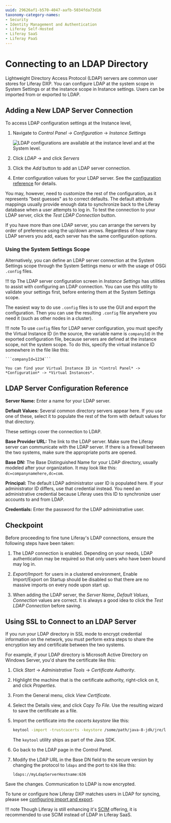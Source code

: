```yaml
---
uuid: 29626af1-b570-4047-aafb-5034fda73d16
taxonomy-category-names:
- Security
- Identity Management and Authentication
- Liferay Self-Hosted
- Liferay SaaS
- Liferay PaaS
---
```


# Connecting to an LDAP Directory

Lightweight Directory Access Protocol (LDAP) servers are common user stores for Liferay DXP. You can configure LDAP at the system scope in System Settings or at the instance scope in Instance settings. Users can be imported from or exported to LDAP.

## Adding a New LDAP Server Connection

To access LDAP configuration settings at the Instance level,

1. Navigate to *Control Panel &rarr; Configuration* &rarr; *Instance Settings*

   ![LDAP configurations are available at the instance level and at the System level.](./connecting-to-an-ldap-directory/images/01.png)

1. Click *LDAP* &rarr; and click *Servers*
1. Click the *Add* button to add an LDAP server connection.
1. Enter configuration values for your LDAP server. See the [configuration reference](#ldap-server-configuration-reference) for details.

You may, however, need to customize the rest of the configuration, as it represents "best guesses" as to correct defaults. The default attribute mappings usually provide enough data to synchronize back to the Liferay database when a user attempts to log in. To test the connection to your LDAP server, click the *Test LDAP Connection* button.

If you have more than one LDAP server, you can arrange the servers by order of preference using the up/down arrows. Regardless of how many LDAP servers you add, each server has the same configuration options.

### Using the System Settings Scope

Alternatively, you can define an LDAP server connection at the System Settings scope through the System Settings menu or with the usage of OSGi `.config` files.

!!! tip
    The LDAP server configuration screen in *Instance Settings* has utilities to assist with configuring an LDAP connection. You can use this utility to validate your settings first, before entering them at the System Settings scope.


The easiest way to do use `.config` files is to use the GUI and export the configuration. Then you can use the resulting `.config` file anywhere you need it (such as other nodes in a cluster).

!!! note
    To use `config` files for LDAP server configuration, you must specify the Virtual Instance ID (in the source, the variable name is `companyId`) in the exported configuration file, because servers are defined at the instance scope, not the system scope. To do this, specify the virtual instance ID somewhere in the file like this:

    ```companyId=1234```

    You can find your Virtual Instance ID in *Control Panel* -> *Configuration* -> *Virtual Instances*.

## LDAP Server Configuration Reference

**Server Name:** Enter a name for your LDAP server.

**Default Values:** Several common directory servers appear here. If you use one of these, select it to populate the rest of the form with default values for that directory.

These settings cover the connection to LDAP.

**Base Provider URL:** The link to the LDAP server. Make sure the Liferay server can communicate with the LDAP server. If there is a firewall between the two systems, make sure the appropriate ports are opened.

**Base DN:** The Base Distinguished Name for your LDAP directory, usually modeled after your organization. It may look like this: `dc=companynamehere,dc=com`.

**Principal:** The default LDAP administrator user ID is populated here. If your administrator ID differs, use that credential instead. You need an administrative credential because Liferay uses this ID to synchronize user accounts to and from LDAP.

**Credentials:** Enter the password for the LDAP administrative user.

## Checkpoint

Before proceeding to fine tune Liferay's LDAP connections, ensure the following steps have been taken:

1. The LDAP connection is enabled. Depending on your needs, LDAP authentication may be required so that only users who have been bound may log in.

1. *Export/Import*: for users in a clustered environment, Enable Import/Export on Startup should be disabled so that there are no massive imports on every node upon start up.

1. When adding the LDAP server, the *Server Name*, *Default Values*, *Connection* values are correct. It is always a good idea to click the *Test LDAP Connection* before saving.

## Using SSL to Connect to an LDAP Server

If you run your LDAP directory in SSL mode to encrypt credential information on the network, you must perform extra steps to share the encryption key and certificate between the two systems.

For example, if your LDAP directory is Microsoft Active Directory on Windows Server, you'd share the certificate like this:

1. Click *Start* &rarr; *Administrative Tools* &rarr; *Certificate Authority*.

1. Highlight the machine that is the certificate authority, right-click on it, and click *Properties*.

1. From the General menu, click *View Certificate*.

1. Select the Details view, and click *Copy To File*. Use the resulting wizard to save the certificate as a file.

1. Import the certificate into the *cacerts keystore* like this:

   ```bash
   keytool -import -trustcacerts -keystore /some/path/java-8-jdk/jre/lib/security/cacerts -storepass changeit -noprompt -alias MyRootCA -file /some/path/MyRootCA.cer
   ```

   The `keytool` utility ships as part of the Java SDK.

1. Go back to the LDAP page in the Control Panel.

1. Modify the LDAP URL in the Base DN field to the secure version by changing the protocol to `ldaps` and the port to `636` like this:

   ```
   ldaps://myLdapServerHostname:636
   ```

Save the changes. Communication to LDAP is now encrypted.

To tune or configure how Liferay DXP matches users in LDAP for syncing, please see [configuring import and export](./configuring-user-import-and-export.md).

!!! note
    Though Liferay is still enhancing it's [SCIM](../../installation-and-upgrades/securing-liferay/system-for-cross-domain-identity-management-scim.md) offering, it is recommended to use SCIM instead of LDAP in Liferay SaaS.